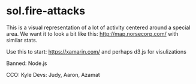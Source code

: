# sol.fire-attacks

This is a visual representation of a lot of activity centered around a special area.
We want it to look a bit like this: http://map.norsecorp.com/ with similar stats.

Use this to start: https://xamarin.com/ and perhaps d3.js for visulizations

Banned: Node.js

CCO: Kyle
Devs: Judy, Aaron, Azamat